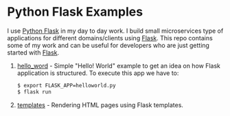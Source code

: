 # Python Flask Examples
I use [Python Flask](http://flask.pocoo.org/) in my day to day work. I build small microservices type of applications for different domains/clients using [Flask](http://flask.pocoo.org/). This repo contains some of my work and can be useful for developers who are just getting started with [Flask](http://flask.pocoo.org/).

1. [hello_word](https://github.com/saisyam/python-flask-examples/tree/master/hello_world) - Simple "Hello! World" example to get an idea on how Flask application is structured. To execute this app we have to:
    ```bash
    $ export FLASK_APP=helloworld.py
    $ flask run
    ```
2. [templates](https://github.com/saisyam/python-flask-examples/tree/master/templates) - Rendering HTML pages using Flask templates.